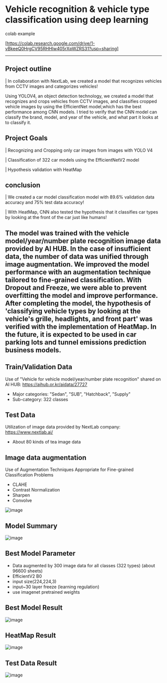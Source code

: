# Vehicle recognition & vehicle type classification using deep learning


colab example

[https://colab.research.google.com/drive/1-vBkeeQ0HrgCV95RHHlw405rXpWZRS31?usp=sharing]

---

## Project outline
| In collaboration with NextLab, we created a model that recognizes vehicles from CCTV images and categorizes vehicles!

Using YOLOV4, an object detection technology, 
we created a model that recognizes and crops vehicles from CCTV images, and classifies cropped vehicle images by using the EfficientNet model,which has the best performance among CNN models. 
I tried to verify that the CNN model can classify the brand, model, and year of the vehicle, and what part it looks at to classify it.

## Project Goals

| Recognizing and Cropping only car images from images with YOLO V4

| Classification of 322 car models using the EfficientNetV2 model

| Hypothesis validation with HeatMap

## conclusion

| We created a car model classification model with 89.6% validation data accuracy and 75% test data accuracy!

| With HeatMap, CNN also tested the hypothesis that it classifies car types by looking at the front of the car just like humans!

The model was trained with the vehicle model/year/number plate recognition image data provided by AI HUB. 
In the case of insufficient data, the number of data was unified through image augmentation. 
We improved the model performance with an augmentation technique tailored to fine-grained classification. 
With Dropout and Freeze, we were able to prevent overfitting the model and improve performance. 
After completing the model, the hypothesis of 'classifying vehicle types by looking at the vehicle's grille, headlights, and front part' was verified with the implementation of HeatMap. 
In the future, it is expected to be used in car parking lots and tunnel emissions prediction business models.
---

## Train/Validation Data
Use of "Vehicle for vehicle model/year/number plate recognition" shared on AI HUB: https://aihub.or.kr/aidata/27727
- Major categories: "Sedan", "SUB", "Hatchback", "Supply"
- Sub-category: 322 classes


## Test Data
Utilization of image data provided by NextLab company: https://www.nextlab.ai/
- About 80 kinds of tea image data


## Image data augmentation
Use of Augmentation Techniques Appropriate for Fine-grained Classification Problems
- CLAHE
- Contrast Normalization
- Sharpen
- Convolve

![image](https://user-images.githubusercontent.com/71398226/133566065-3ad87517-a771-4f19-a588-d3881cf3065e.png)


## Model Summary
![image](https://user-images.githubusercontent.com/71398226/133566602-30f73963-9303-435c-a3b5-7cb3776e83ee.png)

## Best Model Parameter
- Data augmented by 300 image data for all classes (322 types) (about 96600 sheets)
- EfficientV2 B0
- input size(224,224,3)
- input~30 layer freeze (learning regulation)
- use imagenet pretrained weights

## Best Model Result
![image](https://user-images.githubusercontent.com/71398226/133566684-8867e143-ca13-449b-af1a-460e3719e26c.png)

## HeatMap Result
![image](https://user-images.githubusercontent.com/71398226/133566790-3f96b1ef-d643-4633-9097-73645b56272e.png)

## Test Data Result
![image](https://user-images.githubusercontent.com/71398226/133567031-b4d92414-6fb1-4383-96b5-b2ab655d6d96.png)



